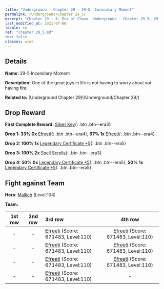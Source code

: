 ```yaml
---
title: "Underground - Chapter 29 - 29-5  Incendiary Moment"
permalink: /Underground/Chapter 29_5/
excerpt: "Chapter 29 - 5. Era of Chaos  Underground - Chapter 29_5. 29-5  Incendiary Moment"
last_modified_at: 2021-07-06
locale: en
ref: "Chapter 29_5.md"
toc: false
classes: wide
---
```


## Details

 **Name:** 29-5  Incendiary Moment

 **Description:**       One of the great joys in life is not having to worry about not having fire.

 **Related to:** [Underground Chapter 29](/Underground/Chapter 29/)

## Drop Reward

 **First Complete Reward:** [Silver Key](/Items/con_693/){: .btn .btn--era3}

 **Drop 1:** **33% 0x** [Efreeti](/Items/unt_231/){: .btn .btn--era4}, **67% 1x** [Efreeti](/Items/unt_231/){: .btn .btn--era4}

 **Drop 2:** **100% 1x** [Legendary Certificate +5](/Items/mat_102/){: .btn .btn--era5}

 **Drop 3:** **100% 2x** [Spell Scrolls](/Items/con_694/){: .btn .btn--era3}

 **Drop 4:** **50% 0x** [Legendary Certificate +5](/Items/mat_102/){: .btn .btn--era5}, **50% 1x** [Legendary Certificate +5](/Items/mat_102/){: .btn .btn--era5}


## Fight against Team
 **Hero:** [Mullich](/heroes/Mullich/) (Level:104)

 **Team:**


  | 1st row | 2nd row | 3rd row | 4th row |
  |:----:|:----:|:----|:----:|
  | - | - | [Efreeti](/units/Efreeti/) (Score: 671483, Level:110)  | [Efreeti](/units/Efreeti/) (Score: 671483, Level:110)  |
  | - | - | [Efreeti](/units/Efreeti/) (Score: 671483, Level:110)  | [Efreeti](/units/Efreeti/) (Score: 671483, Level:110)  |
  | - | - | [Efreeti](/units/Efreeti/) (Score: 671483, Level:110)  | [Efreeti](/units/Efreeti/) (Score: 671483, Level:110)  |
  | - | - | [Efreeti](/units/Efreeti/) (Score: 671483, Level:110)  | - |


